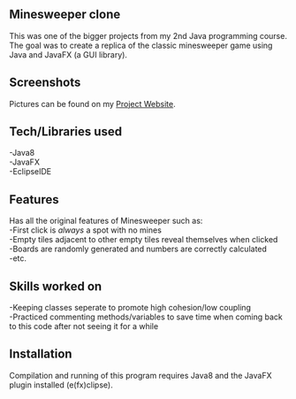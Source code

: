 ## Minesweeper clone
This was one of the bigger projects from my 2nd Java programming course. The goal was to create a replica of the classic minesweeper game using Java and JavaFX (a GUI library).

## Screenshots
Pictures can be found on my [Project Website](http://krishanhewitt.ca/projectPage.php#msDiv).

## Tech/Libraries used
  -Java8  
  -JavaFX  
  -EclipseIDE  
  
## Features
   Has all the original features of Minesweeper such as:  
   -First click is *always* a spot with no mines  
   -Empty tiles adjacent to other empty tiles reveal themselves when clicked  
   -Boards are randomly generated and numbers are correctly calculated  
   -etc.  
    
## Skills worked on
  -Keeping classes seperate to promote high cohesion/low coupling  
  -Practiced commenting methods/variables to save time when coming back to this code after not seeing it for a while  
 
## Installation
Compilation and running of this program requires Java8 and the JavaFX plugin installed (e(fx)clipse).

